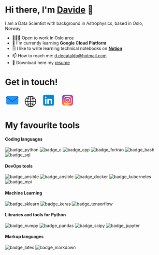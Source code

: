 # Hi there, I'm [Davide][mywebsite] 👋

I am a Data Scientist with background in Astrophysics, based in Oslo, Norway.

- 🧑🏻‍💻 Open to work in Oslo area
- 🌱 I'm currently learning **Google Cloud Platform**
- 🗒 I like to write learning technical notebooks on **[Notion][notion]**
- 📫 How to reach me: d.decataldo@hotmail.com
- 📝 Download here my [resume](https://drive.google.com/file/d/1A_soLvniiF8Skugh9qKvPSdZSPfiMDIu/view?usp=sharing)


# Get in touch! 

[![imgname](./img/icons8-envelope-48.png)](mailto:d.decataldo@hotmail.com)
&nbsp;&nbsp;
[![imgname](./img/icons8-globe-40.png)](https://www.davidedecataldo.me)
&nbsp;&nbsp;
[![imgname](./img/icons8-linkedin-48.png)](https://www.linkedin.com/in/davide-decataldo-325690168/)
&nbsp;&nbsp;
[![imgname](./img/icons8-instagram-48.png)](https://www.instagram.com/_davedc/)



# My favourite tools

#### Coding languages

![badge_python](https://img.shields.io/badge/Python-black.svg?logo=python)
![badge_c](https://custom-icon-badges.herokuapp.com/badge/C-03599C.svg?logo=c-in-hexagon&amp;logoColor=white)
![badge_cpp](https://img.shields.io/badge/C++-black.svg?logo=cplusplus)
![badge_fortran](https://img.shields.io/badge/Fortran-black.svg?logo=fortran)
![badge_bash](https://img.shields.io/badge/Bash-121011.svg?logo=gnu-bash)
![badge_sql](https://custom-icon-badges.herokuapp.com/badge/SQL-025E8C.svg?logo=database&amp;logoColor=white)

#### DevOps tools
![badge_ansible](https://img.shields.io/badge/Git-black.svg?logo=git)
![badge_ansible](https://img.shields.io/badge/Ansible-black.svg?logo=ansible)
![badge_docker](https://img.shields.io/badge/Docker-black.svg?logo=docker)
![badge_kubernetes](https://img.shields.io/badge/kubernetes-black.svg?logo=kubernetes)
![badge_mpi](https://custom-icon-badges.herokuapp.com/badge/MPI-black.svg?logo=mpi)

#### Machine Learning

![badge_sklearn](https://img.shields.io/badge/ScikitLearn-black.svg?logo=scikitlearn)
![badge_keras](https://img.shields.io/badge/Keras-black.svg?logo=keras)
![badge_tensorflow](https://img.shields.io/badge/TensorFlow-black.svg?logo=tensorflow)

#### Libraries and tools for Python
![badge_numpy](https://img.shields.io/badge/NumPy-black.svg?logo=numpy)
![badge_pandas](https://img.shields.io/badge/Pandas-black.svg?logo=pandas)
![badge_scipy](https://img.shields.io/badge/SciPy-black.svg?logo=scipy)
![badge_jupyter](https://img.shields.io/badge/Jupyter-black.svg?logo=jupyter)

#### Markup languages

![badge_latex](https://img.shields.io/badge/LaTex-black.svg?logo=latex)
![badge_markdown](https://img.shields.io/badge/Markdown-black.svg?logo=markdown)







[mywebsite]: http://davidedecataldo.me
[notion]: 
[resume]:  


